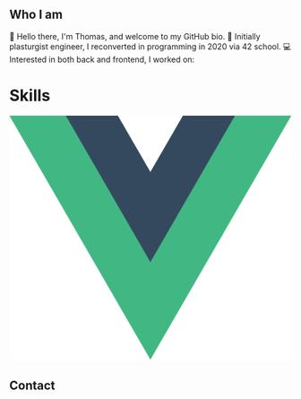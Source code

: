 ## Who I am

👋 Hello there, I'm Thomas, and welcome to my GitHub bio.
💼 Initially plasturgist engineer, I reconverted in programming in 2020 via 42 school.
💻 Interested in both back and frontend, I worked on:

# Skills
![This is an image](./img/vuejs_logo.svg)

        
## Contact



<!--
**Totolosa/Totolosa** is a ✨ _special_ ✨ repository because its `README.md` (this file) appears on your GitHub profile.

Here are some ideas to get you started:

- 🔭 I’m currently working on ...
- 🌱 I’m currently learning ...
- 👯 I’m looking to collaborate on ...
- 🤔 I’m looking for help with ...
- 💬 Ask me about ...
- 📫 How to reach me: ...
- 😄 Pronouns: ...
- ⚡ Fun fact: ...
-->
